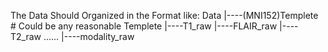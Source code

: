 The Data Should Organized in the Format like:
Data
  |----(MNI152)Templete  # Could be any reasonable Templete
  |----T1_raw
  |----FLAIR_raw
  |----T2_raw
  ......
  |----modality_raw
